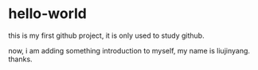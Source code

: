 # hello-world
this is my first github project, it is only used to study github.


now, i am adding something introduction to myself, my name is liujinyang.
thanks.
